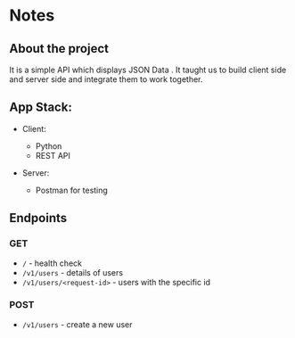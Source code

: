 # Notes

## About the project

It is a simple API which displays JSON Data . It taught us to build client side and server side and integrate them to work together.

## App Stack:
* Client:
    * Python
    * REST API

* Server:
    * Postman for testing

## Endpoints

### GET
* `/` - health check
* `/v1/users` - details of users
* `/v1/users/<request-id>` - users with the specific id

### POST
* `/v1/users` - create a new user

